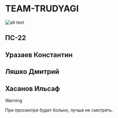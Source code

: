 # TEAM-TRUDYAGI
![alt text](https://logo-base.com/logo/powerpoint_logo_icon.png)
## ПС-22
## Уразаев Константин
## Ляшко Дмитрий
## Хасанов Ильсаф
> [!WARNING]
> При просмотре будет больно, лучше не смотреть.